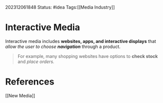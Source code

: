202312061848
Status: #idea
Tags:[[Media Industry]]

# Interactive Media

Interactive media includes **websites, apps, and interactive displays** that *allow the user to choose **navigation*** through a product.

>For example, many shopping websites have options to **check stock** and *place orders.*


# **References**


[[New Media]]